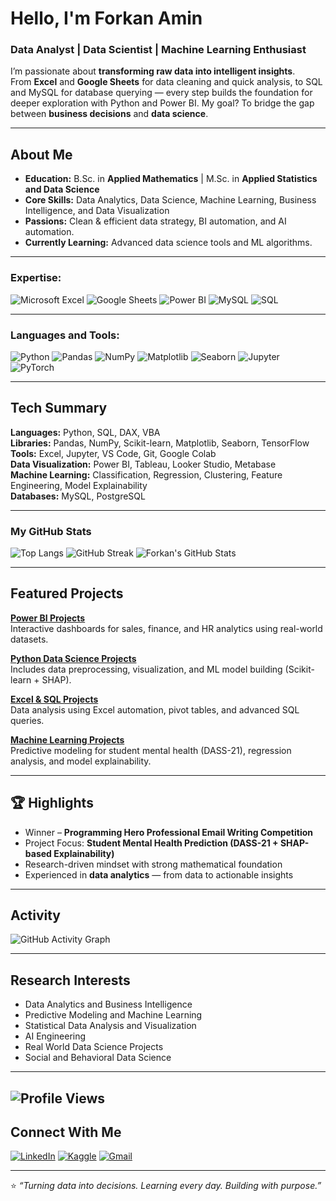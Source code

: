 
#  Hello, I'm Forkan Amin  
###  Data Analyst |  Data Scientist | Machine Learning Enthusiast  

I’m passionate about **transforming raw data into intelligent insights**.  
From **Excel** and **Google Sheets** for data cleaning and quick analysis, to SQL and MySQL for database querying — every step builds the foundation for deeper exploration with Python and Power BI. 
My goal? To bridge the gap between **business decisions** and **data science**.  

---

##  About Me
-    **Education:** B.Sc. in **Applied Mathematics** | M.Sc. in **Applied Statistics and Data Science**
-    **Core Skills:** Data Analytics, Data Science, Machine Learning, Business Intelligence, and Data Visualization
-    **Passions:** Clean & efficient data strategy, BI automation, and AI automation.
-    **Currently Learning:** Advanced data science tools and ML algorithms.
  
--- 

###  Expertise:

![Microsoft Excel](https://img.shields.io/badge/Microsoft_Excel-217346?style=for-the-badge&logo=microsoft-excel&logoColor=white)
![Google Sheets](https://img.shields.io/badge/Google%20Sheets-34A853?style=for-the-badge&logo=google-sheets&logoColor=white)
![Power BI](https://img.shields.io/badge/Power%20BI-F2C811?style=for-the-badge&logo=powerbi&logoColor=black)
![MySQL](https://img.shields.io/badge/MySQL-4479A1?style=for-the-badge&logo=mysql&logoColor=white)
![SQL](https://img.shields.io/badge/SQL-025E8C?style=for-the-badge&logo=sql&logoColor=white)

---

### Languages and Tools:

![Python](https://img.shields.io/badge/Python-3776AB?style=for-the-badge&logo=python&logoColor=white)
![Pandas](https://img.shields.io/badge/Pandas-150458?style=for-the-badge&logo=pandas&logoColor=white)
![NumPy](https://img.shields.io/badge/NumPy-013243?style=for-the-badge&logo=numpy&logoColor=white)
![Matplotlib](https://img.shields.io/badge/Matplotlib-313131?style=for-the-badge&logo=matplotlib&logoColor=white)
![Seaborn](https://img.shields.io/badge/Seaborn-34495E?style=for-the-badge&logo=seaborn&logoColor=white)
![Jupyter](https://img.shields.io/badge/Jupyter-F37626?style=for-the-badge&logo=jupyter&logoColor=white)
![PyTorch](https://img.shields.io/badge/PyTorch-EE4C2C?style=for-the-badge&logo=pytorch&logoColor=white)

---

##  Tech Summary 

**Languages:** Python, SQL, DAX, VBA  
**Libraries:** Pandas, NumPy, Scikit-learn, Matplotlib, Seaborn, TensorFlow
**Tools:** Excel, Jupyter, VS Code, Git, Google Colab  
**Data Visualization:** Power BI, Tableau, Looker Studio, Metabase  
**Machine Learning:** Classification, Regression, Clustering, Feature Engineering, Model Explainability  
**Databases:** MySQL, PostgreSQL  

---

###  My GitHub Stats

![Top Langs](https://github-readme-stats.vercel.app/api/top-langs/?username=forkanaminshaon&layout=compact&theme=dark&hide_border=true)
![GitHub Streak](https://streak-stats.demolab.com/?user=forkanaminshaon&theme=dark&hide_border=true)
![Forkan's GitHub Stats](https://github-readme-stats.vercel.app/api?username=forkanaminshaon&show_icons=true&theme=dark&hide_border=true&count_private=true)

---

##  Featured Projects  

[**Power BI Projects**](https://github.com/forkanaminshaon/Power-BI-Projects)  
Interactive dashboards for sales, finance, and HR analytics using real-world datasets.

[**Python Data Science Projects**](https://github.com/forkanaminshaon/Python-Projects)  
Includes data preprocessing, visualization, and ML model building (Scikit-learn + SHAP).

 [**Excel & SQL Projects**](https://github.com/forkanaminshaon/Microsoft-Excel-Projects)  
Data analysis using Excel automation, pivot tables, and advanced SQL queries.

[**Machine Learning Projects**](#)  
Predictive modeling for student mental health (DASS-21), regression analysis, and model explainability.

---

## 🏆 Highlights  
-  Winner – **Programming Hero Professional Email Writing Competition**  
-  Project Focus: **Student Mental Health Prediction (DASS-21 + SHAP-based Explainability)**  
-  Research-driven mindset with strong mathematical foundation  
-  Experienced in **data analytics** — from data to actionable insights

---

##  Activity  
![GitHub Activity Graph](https://github-readme-activity-graph.vercel.app/graph?username=forkanaminshaon&theme=react-dark&bg_color=0D1117&hide_border=true)

---

##  Research Interests  
 
- Data Analytics and Business Intelligence
- Predictive Modeling and Machine Learning
- Statistical Data Analysis and Visualization
- AI Engineering
- Real World Data Science Projects
- Social and Behavioral Data Science

---
![Profile Views](https://komarev.com/ghpvc/?username=forkanaminshaon)
---

##  Connect With Me

[![LinkedIn](https://img.shields.io/badge/LinkedIn-blue?style=for-the-badge&logo=linkedin&logoColor=white)](https://www.linkedin.com/in/forkan-amin-shaon) 
[![Kaggle](https://img.shields.io/badge/Kaggle-blue?style=for-the-badge&logo=kaggle&logoColor=white)](https://www.kaggle.com/forkanaminshaon) 
[![Gmail](https://img.shields.io/badge/Gmail-red?style=for-the-badge&logo=gmail&logoColor=white)](mailto:forkanaminshaon@gmail.com)

---

⭐ *“Turning data into decisions. Learning every day. Building with purpose.”*  
